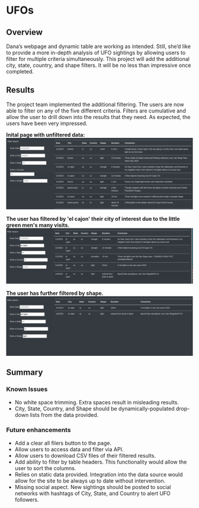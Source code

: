 # UFOs

## Overview
Dana’s webpage and dynamic table are working as intended. Still, she’d like to provide a more in-depth analysis of UFO sightings by allowing users to filter for multiple criteria simultaneously. This project will add the additional city, state, country, and shape filters. It will be no less than impressive once completed.

## Results
The project team implemented the additional filtering. The users are now able to filter on any of the five different criteria. Filters are cumulative and allow the user to drill down into the results that they need. As expected, the users have been very impressed.

**Inital page with unfiltered data:**
![Screen Shot 1](https://github.com/skanab/UFOs/blob/main/support/screenshot1.PNG?raw=true)

**The user has filtered by 'el cajon' their city of interest due to the little green men's many visits.**
![Screen Shot 2](https://github.com/skanab/UFOs/blob/main/support/screenshot2.PNG?raw=true)

**The user has further filtered by shape.**
![Screen Shot 3](https://github.com/skanab/UFOs/blob/main/support/screenshot3.PNG?raw=true)


## Summary
### Known Issues
* No white space trimming. Extra spaces result in misleading results.
* City, State, Country, and Shape should be dynamically-populated drop-down lists from the data provided.

### Future enhancements
* Add a clear all filers button to the page.
* Allow users to access data and filter via API.
* Allow users to download CSV files of their filtered results.
* Add ability to filter by table headers. This functionality would allow the user to sort the columns.
* Relies on static data provided. Integration into the data source would allow for the site to be always up to date without intervention.
* Missing social aspect. New sightings should be posted to social networks with hashtags of City, State, and Country to alert UFO followers.
